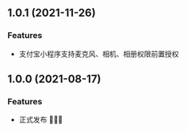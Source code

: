 ## 1.0.1 (2021-11-26)

### Features

* 支付宝小程序支持麦克风、相机、相册权限前置授权

## 1.0.0 (2021-08-17)

### Features

* 正式发布 🎉🎉🎉